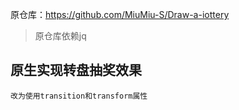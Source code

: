 原仓库：https://github.com/MiuMiu-S/Draw-a-iottery
> 原仓库依赖jq


## 原生实现转盘抽奖效果
	改为使用transition和transform属性

